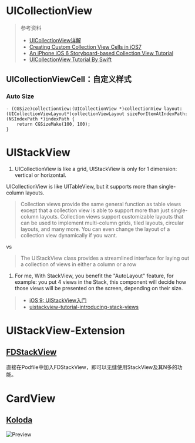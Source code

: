 





# UICollectionView

> 参考资料
> 
> - [UICollectionView详解][9]
> - [Creating Custom Collection View Cells in iOS7](http://blog.csdn.net/x359981514/article/category/1266042)
> - [An iPhone iOS 6 Storyboard-based Collection View Tutorial](http://www.techotopia.com/index.php/An_iPhone_iOS_6_Storyboard-based_Collection_View_Tutorial)
> - [UICollectionView Tutorial By Swift](http://www.raywenderlich.com/78550/beginning-ios-collection-views-swift-part-1)



## UICollectionViewCell：自定义样式

### Auto Size

``` 
- (CGSize)collectionView:(UICollectionView *)collectionView layout:(UICollectionViewLayout*)collectionViewLayout sizeForItemAtIndexPath:(NSIndexPath *)indexPath {
    return CGSizeMake(100, 100);
}
```



# UIStackView

1. UICollectionView is like a grid, UIStackView is only for 1 dimension: vertical or horizontal.

UICollectionView is like UITableView, but it supports more than single-column layouts.

> Collection views provide the same general function as table views except that a collection view is able to support more than just single-column layouts. Collection views support customizable layouts that can be used to implement multi-column grids, tiled layouts, circular layouts, and many more. You can even change the layout of a collection view dynamically if you want.

vs

> The UIStackView class provides a streamlined interface for laying out a collection of views in either a column or a row

1. For me, With StackView, you benefit the "AutoLayout" feature, for example: you put 4 views in the Stack, this component will decide how those views will be presented on the screen, depending on their size.

> - [iOS 9: UIStackView入门](http://www.cocoachina.com/ios/20150623/12233.html)
> - [uistackview-tutorial-introducing-stack-views](http://www.raywenderlich.com/114552/uistackview-tutorial-introducing-stack-views)

# UIStackView-Extension

## [FDStackView](https://github.com/forkingdog/FDStackView)

直接在Podfile中加入FDStackView，即可以无缝使用StackView及其N多的功能。

##  

# CardView

## [Koloda](https://github.com/Yalantis/Koloda)

![Preview](https://github.com/Yalantis/Koloda/raw/master/Koloda_v2_example_animation.gif)



[1]: http://www.cnblogs.com/kenshincui/p/3931948.html
[2]: http://images.cnitblog.com/blog/62046/201408/232318443782284.png
[3]: http://images.cnitblog.com/blog/62046/201408/232318457064256.png
[4]: /Users/apple/Repo/3F4D5236-0250-4A3F-A521-451CB8A4004B.png
[5]: http://images.cnitblog.com/blog/62046/201408/232318518789574.png
[6]: /Users/apple/Repo/3F66EEF3-E8E5-467B-9ADE-CD7ACE87F97C.png
[7]: https://github.com/forkingdog/UITableView-FDTemplateLayoutCell
[8]: https://github.com/forkingdog/UITableView-FDTemplateLayoutCell/raw/master/Sceenshots/screenshot2.gif
[9]: http://www.cnblogs.com/ios8/p/iOS-UICollectionView.html